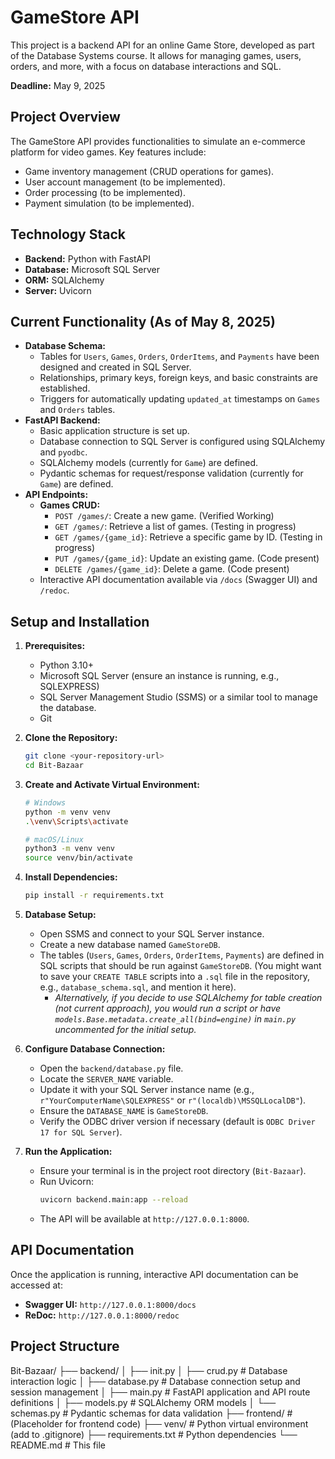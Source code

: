 # GameStore API

This project is a backend API for an online Game Store, developed as part of the Database Systems course. It allows for managing games, users, orders, and more, with a focus on database interactions and SQL.

**Deadline:** May 9, 2025

## Project Overview

The GameStore API provides functionalities to simulate an e-commerce platform for video games. Key features include:
* Game inventory management (CRUD operations for games).
* User account management (to be implemented).
* Order processing (to be implemented).
* Payment simulation (to be implemented).

## Technology Stack

* **Backend:** Python with FastAPI
* **Database:** Microsoft SQL Server
* **ORM:** SQLAlchemy
* **Server:** Uvicorn

## Current Functionality (As of May 8, 2025)

* **Database Schema:**
    * Tables for `Users`, `Games`, `Orders`, `OrderItems`, and `Payments` have been designed and created in SQL Server.
    * Relationships, primary keys, foreign keys, and basic constraints are established.
    * Triggers for automatically updating `updated_at` timestamps on `Games` and `Orders` tables.
* **FastAPI Backend:**
    * Basic application structure is set up.
    * Database connection to SQL Server is configured using SQLAlchemy and `pyodbc`.
    * SQLAlchemy models (currently for `Game`) are defined.
    * Pydantic schemas for request/response validation (currently for `Game`) are defined.
* **API Endpoints:**
    * **Games CRUD:**
        * `POST /games/`: Create a new game. (Verified Working)
        * `GET /games/`: Retrieve a list of games. (Testing in progress)
        * `GET /games/{game_id}`: Retrieve a specific game by ID. (Testing in progress)
        * `PUT /games/{game_id}`: Update an existing game. (Code present)
        * `DELETE /games/{game_id}`: Delete a game. (Code present)
    * Interactive API documentation available via `/docs` (Swagger UI) and `/redoc`.

## Setup and Installation

1.  **Prerequisites:**
    * Python 3.10+
    * Microsoft SQL Server (ensure an instance is running, e.g., SQLEXPRESS)
    * SQL Server Management Studio (SSMS) or a similar tool to manage the database.
    * Git

2.  **Clone the Repository:**
    ```bash
    git clone <your-repository-url>
    cd Bit-Bazaar
    ```

3.  **Create and Activate Virtual Environment:**
    ```bash
    # Windows
    python -m venv venv
    .\venv\Scripts\activate

    # macOS/Linux
    python3 -m venv venv
    source venv/bin/activate
    ```

4.  **Install Dependencies:**
    ```bash
    pip install -r requirements.txt
    ```

5.  **Database Setup:**
    * Open SSMS and connect to your SQL Server instance.
    * Create a new database named `GameStoreDB`.
    * The tables (`Users`, `Games`, `Orders`, `OrderItems`, `Payments`) are defined in SQL scripts that should be run against `GameStoreDB`. (You might want to save your `CREATE TABLE` scripts into a `.sql` file in the repository, e.g., `database_schema.sql`, and mention it here).
        * *Alternatively, if you decide to use SQLAlchemy for table creation (not current approach), you would run a script or have `models.Base.metadata.create_all(bind=engine)` in `main.py` uncommented for the initial setup.*

6.  **Configure Database Connection:**
    * Open the `backend/database.py` file.
    * Locate the `SERVER_NAME` variable.
    * Update it with your SQL Server instance name (e.g., `r"YourComputerName\SQLEXPRESS"` or `r"(localdb)\MSSQLLocalDB"`).
    * Ensure the `DATABASE_NAME` is `GameStoreDB`.
    * Verify the ODBC driver version if necessary (default is `ODBC Driver 17 for SQL Server`).

7.  **Run the Application:**
    * Ensure your terminal is in the project root directory (`Bit-Bazaar`).
    * Run Uvicorn:
        ```bash
        uvicorn backend.main:app --reload
        ```
    * The API will be available at `http://127.0.0.1:8000`.

## API Documentation

Once the application is running, interactive API documentation can be accessed at:
* **Swagger UI:** `http://127.0.0.1:8000/docs`
* **ReDoc:** `http://127.0.0.1:8000/redoc`

## Project Structure
Bit-Bazaar/
├── backend/
│   ├── init.py
│   ├── crud.py         # Database interaction logic
│   ├── database.py     # Database connection setup and session management
│   ├── main.py         # FastAPI application and API route definitions
│   ├── models.py       # SQLAlchemy ORM models
│   └── schemas.py      # Pydantic schemas for data validation
├── frontend/           # (Placeholder for frontend code)
├── venv/               # Python virtual environment (add to .gitignore)
├── requirements.txt    # Python dependencies
└── README.md           # This file

